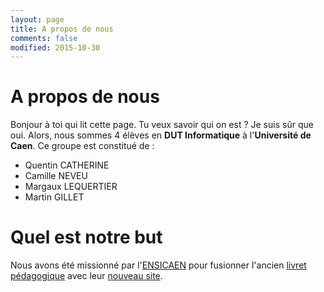 ```yaml
---
layout: page
title: A propos de nous
comments: false
modified: 2015-10-30
---
```


# A propos de nous
Bonjour à toi qui lit cette page. Tu veux savoir qui on est ? Je suis sûr que oui.
Alors, nous sommes 4 élèves en **DUT Informatique** à l'**Université de Caen**.
Ce groupe est constitué de :

- Quentin CATHERINE
- Camille NEVEU
- Margaux LEQUERTIER
- Martin GILLET

# Quel est notre but
Nous avons été missionné par l'[ENSICAEN](http://www.ensicaen.fr) pour fusionner l'ancien [livret pédagogique](http://livretpedagogique.ensicaen.fr/pages/index.php) avec leur [nouveau site](http://maquette.ensicaen.fr).